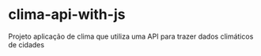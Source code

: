 # clima-api-with-js
 Projeto aplicação de clima que utiliza uma API para trazer dados climáticos de cidades

